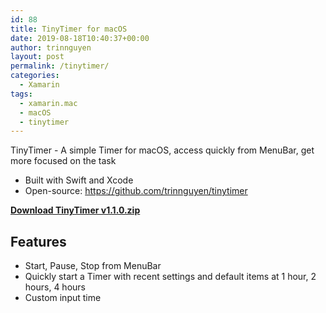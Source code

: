 ```yaml
---
id: 88
title: TinyTimer for macOS
date: 2019-08-18T10:40:37+00:00
author: trinnguyen
layout: post
permalink: /tinytimer/
categories:
  - Xamarin
tags:
  - xamarin.mac
  - macOS
  - tinytimer
---
```


TinyTimer - A simple Timer for macOS, access quickly from MenuBar, get more focused on the task
- Built with Swift and Xcode
- Open-source: <a href="https://github.com/trinnguyen/tinytimer">https://github.com/trinnguyen/tinytimer</a>

**[Download TinyTimer v1.1.0.zip](https://github.com/trinnguyen/tinytimer/releases/download/v1.1.0/TinyTimer-v1.1.0.zip)**

## Features
- Start, Pause, Stop from MenuBar
- Quickly start a Timer with recent settings and default items at 1 hour, 2 hours, 4 hours
- Custom input time
